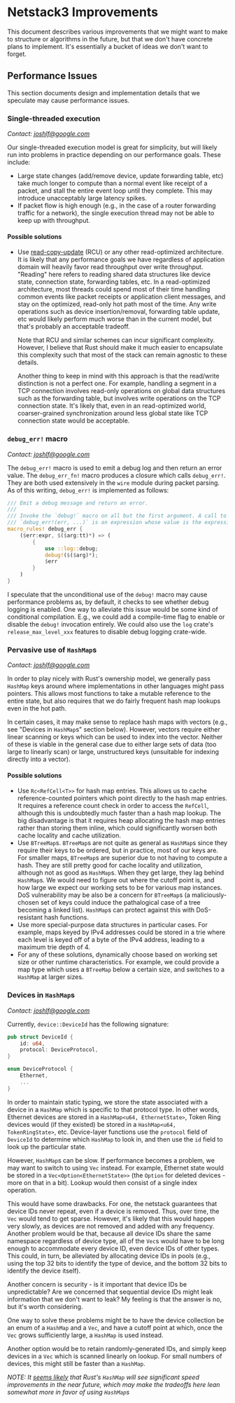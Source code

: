 # Netstack3 Improvements

This document describes various improvements that we might want to make to
structure or algorithms in the future, but that we don't have concrete plans to
implement. It's essentially a bucket of ideas we don't want to forget.

## Performance Issues

This section documents design and implementation details that we speculate may
cause performance issues.

### Single-threaded execution

*Contact: joshlf@google.com*

Our single-threaded execution model is great for simplicity, but will likely run
into problems in practice depending on our performance goals. These include:
- Large state changes (add/remove device, update forwarding table, etc) take
  much longer to compute than a normal event like receipt of a packet, and stall
  the entire event loop until they complete. This may introduce unacceptably
  large latency spikes.
- If packet flow is high enough (e.g., in the case of a router forwarding
  traffic for a network), the single execution thread may not be able to keep up
  with throughput.

#### Possible solutions
- Use [read-copy-update](https://en.wikipedia.org/wiki/Read-copy-update) (RCU)
  or any other read-optimized architecture. It is likely that any performance
  goals we have regardless of application domain will heavily favor read
  throughput over write throughput. "Reading" here refers to reading shared data
  structures like device state, connection state, forwarding tables, etc. In a
  read-optimized architecture, most threads could spend most of their time
  handling common events like packet receipts or application client messages,
  and stay on the optimized, read-only hot path most of the time. Any write
  operations such as device insertion/removal, forwarding table update, etc
  would likely perform much worse than in the current model, but that's probably
  an acceptable tradeoff.

  Note that RCU and similar schemes can incur significant complexity. However, I
  believe that Rust should make it much easier to encapsulate this complexity
  such that most of the stack can remain agnostic to these details.

  Another thing to keep in mind with this approach is that the read/write
  distinction is not a perfect one. For example, handling a segment in a TCP
  connection involves read-only operations on global data structures such as the
  forwarding table, but involves write operations on the TCP connection state.
  It's likely that, even in an read-optimized world, coarser-grained
  synchronization around less global state like TCP connection state would be
  acceptable.

### `debug_err!` macro

*Contact: joshlf@google.com*

The `debug_err!` macro is used to emit a debug log and then return an error
value. The `debug_err_fn!` macro produces a closure which calls `debug_err!`.
They are both used extensively in the `wire` module during packet parsing.
As of this writing, `debug_err!` is implemented as follows:

```rust
/// Emit a debug message and return an error.
///
/// Invoke the `debug!` macro on all but the first argument. A call to
/// `debug_err!(err, ...)` is an expression whose value is the expression `err`.
macro_rules! debug_err {
    ($err:expr, $($arg:tt)*) => (
        {
            use ::log::debug;
            debug!($($arg)*);
            $err
        }
    )
}
```

I speculate that the unconditional use of the `debug!` macro may cause
performance problems as, by default, it checks to see whether debug logging is
enabled. One way to alleviate this issue would be some kind of conditional
compilation. E.g., we could add a compile-time flag to enable or disable the
`debug!` invocation entirely. We could also use the `log` crate's
`release_max_level_xxx` features to disable debug logging crate-wide.

### Pervasive use of `HashMap`s

*Contact: joshlf@google.com*

In order to play nicely with Rust's ownership model, we generally pass `HashMap`
keys around where implementations in other languages might pass pointers. This
allows most functions to take a mutable reference to the entire state, but also
requires that we do fairly frequent hash map lookups even in the hot path.

In certain cases, it may make sense to replace hash maps with vectors (e.g., see
"Devices in `HashMap`s" section below). However, vectors require either linear
scanning or keys which can be used to index into the vector. Neither of these is
viable in the general case due to either large sets of data (too large to
linearly scan) or large, unstructured keys (unsuitable for indexing directly
into a vector).

#### Possible solutions
- Use `Rc<RefCell<T>>` for hash map entries. This allows us to cache
  reference-counted pointers which point directly to the hash map entries. It
  requires a reference count check in order to access the `RefCell`, although
  this is undoubtedly much faster than a hash map lookup. The big disadvantage
  is that it requires heap allocating the hash map entries rather than storing
  them inline, which could significantly worsen both cache locality and cache
  utilization.
- Use `BTreeMap`s. `BTreeMap`s are not quite as general as `HashMap`s since they
  require their keys to be ordered, but in practice, most of our keys are. For
  smaller maps, `BTreeMap`s are superior due to not having to compute a hash.
  They are still pretty good for cache locality and utilization, although not as
  good as `HashMap`s. When they get large, they lag behind `HashMap`s. We would
  need to figure out where the cutoff point is, and how large we expect our
  working sets to be for various map instances. DoS vulnerability may be also be
  a concern for `BTreeMap`s (a maliciously-chosen set of keys could induce the
  pathalogical case of a tree becoming a linked list). `HashMap`s can protect
  against this with DoS-resistant hash functions.
- Use more special-purpose data structures in particular cases. For example,
  maps keyed by IPv4 addresses could be stored in a trie where each level is
  keyed off of a byte of the IPv4 address, leading to a maximum trie depth of 4.
- For any of these solutions, dynamically choose based on working set size or
  other runtime characteristics. For example, we could provide a map type which
  uses a `BTreeMap` below a certain size, and switches to a `HashMap` at larger
  sizes.

### Devices in `HashMap`s

*Contact: joshlf@google.com*

Currently, `device::DeviceId` has the following signature:

```rust
pub struct DeviceId {
    id: u64,
    protocol: DeviceProtocol,
}

enum DeviceProtocol {
    Ethernet,
    ...
}
```

In order to maintain static typing, we store the state associated with a device
in a `HashMap` which is specific to that protocol type. In other words, Ethernet
devices are stored in a `HashMap<u64, EthernetState>`, Token Ring devices would
(if they existed) be stored in a `HashMap<u64, TokenRingState>`, etc.
Device-layer functions use the `protocol` field of `DeviceId` to determine which
`HashMap` to look in, and then use the `id` field to look up the particular
state.

However, `HashMap`s can be slow. If performance becomes a problem, we may want
to switch to using `Vec` instead. For example, Ethernet state would be stored in
a `Vec<Option<EthernetState>>` (the `Option` for deleted devices - more on that
in a bit). Lookup would then consist of a single index operation.

This would have some drawbacks. For one, the netstack guarantees that device IDs
never repeat, even if a device is removed. Thus, over time, the `Vec` would tend
to get sparse. However, it's likely that this would happen very slowly, as
devices are not removed and added with any frequency. Another problem would be
that, because all device IDs share the same namespace regardless of device type,
all of the `Vec`s would have to be long enough to accommodate every device ID,
even device IDs of other types. This could, in turn, be alleviated by allocating
device IDs in pools (e.g., using the top 32 bits to identify the type of device,
and the bottom 32 bits to identify the device itself).

Another concern is security - is it important that device IDs be unpredictable?
Are we concerned that sequential device IDs might leak information that we don't
want to leak? My feeling is that the answer is no, but it's worth considering.

One way to solve these problems might be to have the device collection be an
enum of a `HashMap` and a `Vec`, and have a cutoff point at which, once the
`Vec` grows sufficiently large, a `HashMap` is used instead.

Another option would be to retain randomly-generated IDs, and simply keep
devices in a `Vec` which is scanned linearly on lookup. For small numbers of
devices, this might still be faster than a `HashMap`.

*NOTE: It [seems likely](https://github.com/rust-lang/rust/pull/56241) that
Rust's `HashMap` will see significant speed improvements in the near future,
which may make the tradeoffs here lean somewhat more in favor of using
`HashMap`s*
